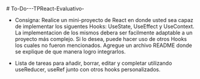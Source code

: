 #   T o - D o - - - T P R e a c t - E v a l u a t i v o - 

- Consigna: Realice un mini-proyecto de React en donde usted sea capaz de implementar los siguentes Hooks: UseState, UseEffect y UseContext. La implementacion de los mismos debera ser facilmente adaptable a un proyecto más complejo. Si lo desea, puede hacer uso de otros Hooks los cuales no fueron mencionados. Agregue un archivo README donde se explique de que manera logro integrarlos.
  
- Lista de tareas para añadir, borrar, editar y completar utilizando useReducer, useRef junto con otros hooks personalizados.
